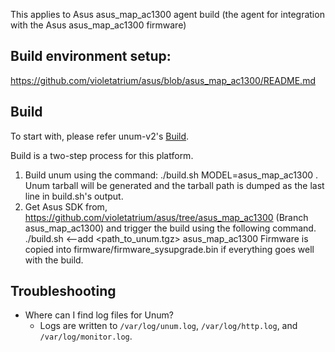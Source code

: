 This applies to Asus asus_map_ac1300 agent build
(the agent for integration with the Asus asus_map_ac1300 firmware)

Build environment setup:
------------------------
https://github.com/violetatrium/asus/blob/asus_map_ac1300/README.md

## Build

 To start with, please refer unum-v2's [Build][1].

 Build is a two-step process for this platform.
 1. Build unum using the command:
    ./build.sh MODEL=asus_map_ac1300 . Unum tarball will be generated and the
    tarball path is dumped as the last line in build.sh's output.
 2. Get Asus SDK from, 
    https://github.com/violetatrium/asus/tree/asus_map_ac1300
    (Branch asus_map_ac1300)
    and trigger the build using the following command.
    ./build.sh <--add <path_to_unum.tgz> asus_map_ac1300
    Firmware is copied into firmware/firmware_sysupgrade.bin
    if everything goes well with the build.

## Troubleshooting

* Where can I find log files for Unum?
  * Logs are written to `/var/log/unum.log`, `/var/log/http.log`, and 
    `/var/log/monitor.log`.

[1]: Build.md

